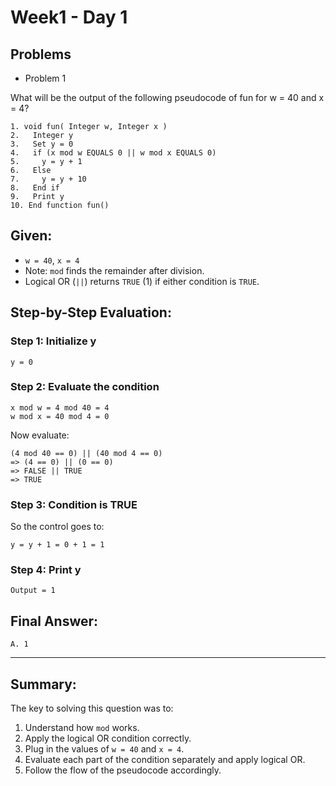 # Week1 - Day 1

## Problems
- Problem 1

What will be the output of the following pseudocode of fun for w = 40 and x = 4?

```pseudo
1. void fun( Integer w, Integer x )
2.   Integer y
3.   Set y = 0
4.   if (x mod w EQUALS 0 || w mod x EQUALS 0)
5.     y = y + 1
6.   Else
7.     y = y + 10
8.   End if
9.   Print y
10. End function fun()
```

## Given:

* `w = 40`, `x = 4`
* Note: `mod` finds the remainder after division.
* Logical OR (`||`) returns `TRUE` (1) if either condition is `TRUE`.

## Step-by-Step Evaluation:

### Step 1: Initialize y

```pseudo
y = 0
```

### Step 2: Evaluate the condition

```pseudo
x mod w = 4 mod 40 = 4
w mod x = 40 mod 4 = 0
```

Now evaluate:

```pseudo
(4 mod 40 == 0) || (40 mod 4 == 0)
=> (4 == 0) || (0 == 0)
=> FALSE || TRUE
=> TRUE
```

### Step 3: Condition is TRUE

So the control goes to:

```pseudo
y = y + 1 = 0 + 1 = 1
```

### Step 4: Print y

```pseudo
Output = 1
```

## Final Answer:

```text
A. 1
```

---

## Summary:

The key to solving this question was to:

1. Understand how `mod` works.
2. Apply the logical OR condition correctly.
3. Plug in the values of `w = 40` and `x = 4`.
4. Evaluate each part of the condition separately and apply logical OR.
5. Follow the flow of the pseudocode accordingly.

